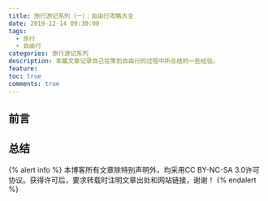 ```yaml
---
title: 旅行游记系列（一）：自由行攻略大全
date: 2019-12-14 09:30:00
tags:
  - 旅行
  - 自由行
categories: 旅行游记系列
description: 本篇文章记录自己在策划自由行的过程中所总结的一些经验。
feature:
toc: true
comments: true
---
```


## 前言

<!--more-->

## 总结

{% alert info %}
本博客所有文章除特别声明外，均采用CC BY-NC-SA 3.0许可协议。获得许可后，要求转载时注明文章出处和网站链接，谢谢！
{% endalert %}
